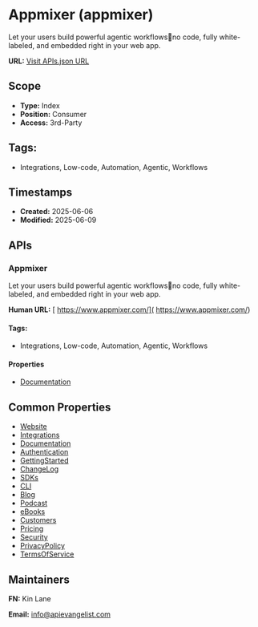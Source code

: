 # Appmixer (appmixer)
Let your users build powerful agentic workflowsno code, fully white-labeled, and embedded right in your web app. 

**URL:** [Visit APIs.json URL](https://raw.githubusercontent.com/api-evangelist/appmixer/refs/heads/main/apis.yml)

## Scope

- **Type:** Index 
- **Position:** Consumer 
- **Access:** 3rd-Party 

## Tags:

 - Integrations, Low-code, Automation, Agentic, Workflows

## Timestamps

- **Created:** 2025-06-06 
- **Modified:** 2025-06-09 

## APIs

### Appmixer
Let your users build powerful agentic workflowsno code, fully white-labeled, and embedded right in your web app. 

**Human URL:** [ https://www.appmixer.com/]( https://www.appmixer.com/)


#### Tags:

 - Integrations, Low-code, Automation, Agentic, Workflows

#### Properties

- [Documentation]( https://www.appmixer.com/)

## Common Properties

- [Website](https://www.appmixer.com/)
- [Integrations](https://www.appmixer.com/connectors)
- [Documentation](https://docs.appmixer.com/?_gl=1*r2dl5*_gcl_au*MTE0OTMzNzAwOC4xNzQ5MTU5NDE1*_ga*NTEwNzE5MjYuMTc0OTE1OTQxNQ..*_ga_60B263RRK5*czE3NDk1MDc4NjAkbzIkZzEkdDE3NDk1MDgzOTckajYwJGwwJGgw)
- [Authentication](https://docs.appmixer.com/api/authentication)
- [GettingStarted](https://docs.appmixer.com/kb)
- [ChangeLog](https://docs.appmixer.com/changelog)
- [SDKs](https://docs.appmixer.com/6.0/6.1/getting-started/embed)
- [CLI](https://docs.appmixer.com/appmixer-cli/appmixer-cli?_gl=1*jj6vs6*_gcl_au*MTE0OTMzNzAwOC4xNzQ5MTU5NDE1*_ga*NTEwNzE5MjYuMTc0OTE1OTQxNQ..*_ga_60B263RRK5*czE3NDk1MDc4NjAkbzIkZzEkdDE3NDk1MDg1ODQkajMkbDAkaDA.)
- [Blog](https://www.appmixer.com/blog)
- [Podcast](https://www.appmixer.com/podcast)
- [eBooks](https://www.appmixer.com/e-books)
- [Customers](https://www.appmixer.com/customer-stories)
- [Pricing](https://www.appmixer.com/pricing)
- [Security](https://www.appmixer.com/solutions-pages/cybersecurity)
- [PrivacyPolicy](https://www.appmixer.com/privacy-policy)
- [TermsOfService](https://www.appmixer.com/terms-and-conditions)

## Maintainers

**FN:** Kin Lane

**Email:** info@apievangelist.com

